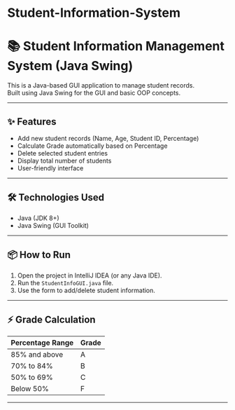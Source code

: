 # Student-Information-System
# 📚 Student Information Management System (Java Swing)

This is a Java-based GUI application to manage student records.  
Built using Java Swing for the GUI and basic OOP concepts.

---

## ✨ Features
- Add new student records (Name, Age, Student ID, Percentage)
- Calculate Grade automatically based on Percentage
- Delete selected student entries
- Display total number of students
- User-friendly interface

---

## 🛠️ Technologies Used
- Java (JDK 8+)
- Java Swing (GUI Toolkit)

---

## 📦 How to Run

1. Open the project in IntelliJ IDEA (or any Java IDE).
2. Run the `StudentInfoGUI.java` file.
3. Use the form to add/delete student information.

---

## ⚡ Grade Calculation

| Percentage Range | Grade |
|------------------|-------|
| 85% and above    | A     |
| 70% to 84%       | B     |
| 50% to 69%       | C     |
| Below 50%        | F     |

---
